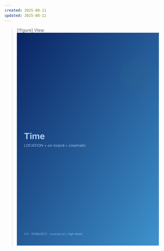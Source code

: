 ```yaml
---
created: 2025-08-11
updated: 2025-08-11
---
```


> [!figure] View
![](04_Resources/Assets/Generated/Locations/location-city-time-time.svg)


